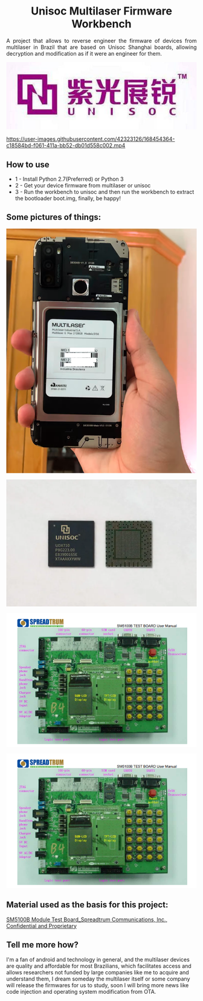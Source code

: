 <h1 align="center">Unisoc Multilaser Firmware Workbench</h1>
<p align="justify">
A project that allows to reverse engineer the firmware of devices from multilaser in Brazil that are based on Unisoc Shanghai boards, allowing decryption and modification as if it were an engineer for them.
</p>

<p align="center">
  <img src="https://github.com/keowu/unisoc_multilaser_firmware_workbench/blob/main/Resources/unisoclogo.jpg?raw=true" />
</p>


https://user-images.githubusercontent.com/42323126/168454364-c18584bd-f061-411a-bb52-db01d558c002.mp4

<h2> How to use </h2>
<ul>
  <li>1 - Install Python 2.7(Preferred) or Python 3</li>
  <li>2 - Get your device firmware from multilaser or unisoc</li>
  <li>3 - Run the workbench to unisoc and then run the workbench to extract the bootloader boot.img, finally, be happy!</li>
</ul>

<h2> Some pictures of things: </h2>

<p align="center">
  <img src="https://github.com/keowu/unisoc_multilaser_firmware_workbench/blob/main/Resources/deviceone.png?raw=true" />
</p>

<p align="center">
  <img src="https://github.com/keowu/unisoc_multilaser_firmware_workbench/blob/main/Resources/devicethreechip.png?raw=true" />
</p>

<p align="center">
  <img src="https://github.com/keowu/unisoc_multilaser_firmware_workbench/blob/main/Resources/devicetwo.png?raw=true" />
</p>

<p align="center">
  <img src="https://github.com/keowu/unisoc_multilaser_firmware_workbench/blob/main/Resources/devicetwo.png?raw=true" />
</p>

<h2> Material used as the basis for this project: </h2>
<a href="https://github.com/keowu/unisoc_multilaser_firmware_workbench/blob/main/Documentos/SM5100B%20Module%20Test%20Board_Spreadtrum%20Communications%2C%20Inc.%2C%20Confidential%20and%20Proprietary.pdf">SM5100B Module Test Board_Spreadtrum Communications, Inc., Confidential and Proprietary</a>

<h2> Tell me more how? </h2>
<p>I'm a fan of android and technology in general, and the multilaser devices are quality and affordable for most Brazilians, which facilitates access and allows researchers not funded by large companies like me to acquire and understand them, I dream someday the multilaser itself or some company will release the firmwares for us to study, soon I will bring more news like code injection and operating system modification from OTA.</p>
